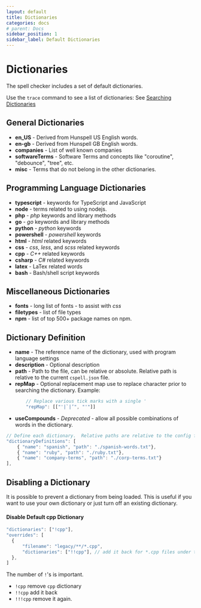 ```yaml
---
layout: default
title: Dictionaries
categories: docs
# parent: Docs
sidebar_position: 1
sidebar_label: Default Dictionaries
---
```


# Dictionaries

The spell checker includes a set of default dictionaries.

Use the `trace` command to see a list of dictionaries: See [Searching Dictionaries](./command-trace.md)

## General Dictionaries

-   **en_US** - Derived from Hunspell US English words.
-   **en-gb** - Derived from Hunspell GB English words.
-   **companies** - List of well known companies
-   **softwareTerms** - Software Terms and concepts like "coroutine", "debounce", "tree", etc.
-   **misc** - Terms that do not belong in the other dictionaries.

## Programming Language Dictionaries

-   **typescript** - keywords for TypeScript and JavaScript
-   **node** - terms related to using nodejs.
-   **php** - _php_ keywords and library methods
-   **go** - _go_ keywords and library methods
-   **python** - _python_ keywords
-   **powershell** - _powershell_ keywords
-   **html** - _html_ related keywords
-   **css** - _css_, _less_, and _scss_ related keywords
-   **cpp** - _C++_ related keywords
-   **csharp** - _C#_ related keywords
-   **latex** - LaTex related words
-   **bash** - Bash/shell script keywords

## Miscellaneous Dictionaries

-   **fonts** - long list of fonts - to assist with _css_
-   **filetypes** - list of file types
-   **npm** - list of top 500+ package names on npm.

## Dictionary Definition

-   **name** - The reference name of the dictionary, used with program language settings
-   **description** - Optional description
-   **path** - Path to the file, can be relative or absolute. Relative path is relative to the
    current `cspell.json` file.
-   **repMap** - Optional replacement map use to replace character prior to searching the dictionary.
    Example:
    ```javascript
        // Replace various tick marks with a single '
        "repMap": [["'|`|’", "'"]]
    ```
-   **useCompounds** - _Deprecated_ - allow all possible combinations of words in the dictionary.

```javascript
// Define each dictionary.  Relative paths are relative to the config file.
"dictionaryDefinitions": [
    { "name": "spanish", "path": "./spanish-words.txt"},
    { "name": "ruby", "path": "./ruby.txt"},
    { "name": "company-terms", "path": "./corp-terms.txt"}
],
```

## Disabling a Dictionary

It is possible to prevent a dictionary from being loaded. This is useful if you want to use your own dictionary or just
turn off an existing dictionary.

#### Disable Default cpp Dictionary

```javascript
"dictionaries": ["!cpp"],
"overrides": [
  {
      "filename": "legacy/**/*.cpp",
      "dictionaries": ["!!cpp"], // add it back for *.cpp files under the legacy folder
  },
]
```

The number of `!`'s is important.

-   `!cpp` remove `cpp` dictionary
-   `!!cpp` add it back
-   `!!!cpp` remove it again.
